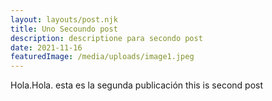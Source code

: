 ```yaml
---
layout: layouts/post.njk
title: Uno Secoundo post
description: descriptione para secondo post
date: 2021-11-16
featuredImage: /media/uploads/image1.jpeg
---
```


Hola.Hola. esta es la segunda publicación this is second post